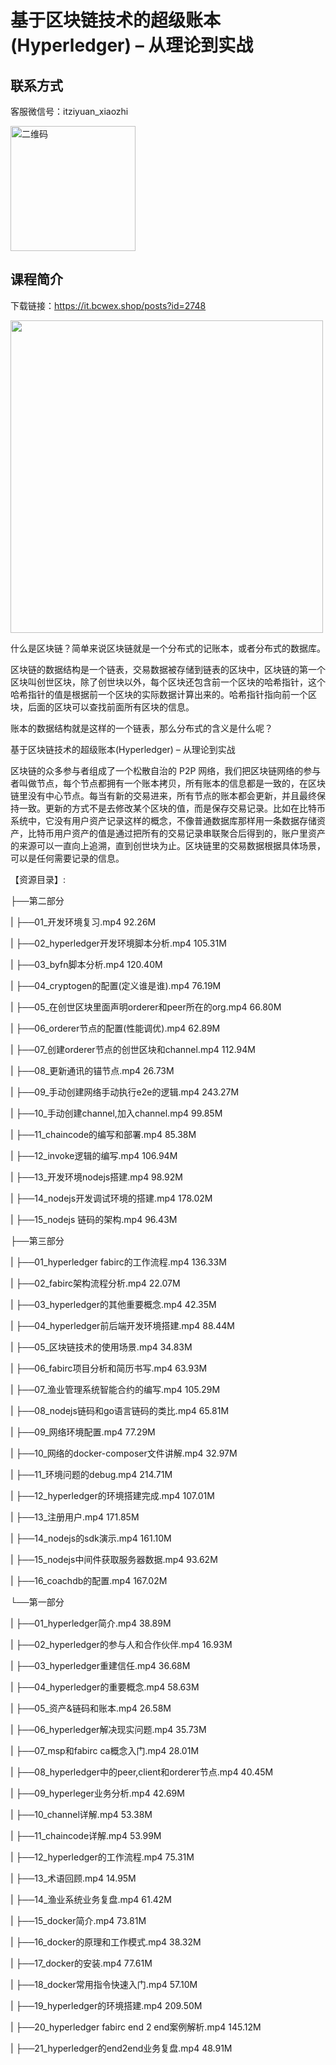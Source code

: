 # 基于区块链技术的超级账本(Hyperledger) &#8211; 从理论到实战

## 联系方式

客服微信号：itziyuan_xiaozhi

<img src="https://ziyuanyun.oss-cn-guangzhou.aliyuncs.com/common/20240614073449/666b82192834a.jpg" width="200" height="200" alt="二维码">

## 课程简介

下载链接：https://it.bcwex.shop/posts?id=2748

<img src="https://ziyuanyun.oss-cn-guangzhou.aliyuncs.com/yun/20240515184256/664491b09b82b.jpg" width="500" alt="">

  什么是区块链？简单来说区块链就是一个分布式的记账本，或者分布式的数据库。

 区块链的数据结构是一个链表，交易数据被存储到链表的区块中，区块链的第一个区块叫创世区块，除了创世块以外，每个区块还包含前一个区块的哈希指针，这个哈希指针的值是根据前一个区块的实际数据计算出来的。哈希指针指向前一个区块，后面的区块可以查找前面所有区块的信息。

 账本的数据结构就是这样的一个链表，那么分布式的含义是什么呢？

 基于区块链技术的超级账本(Hyperledger) &#8211; 从理论到实战



 区块链的众多参与者组成了一个松散自治的 P2P 网络，我们把区块链网络的参与者叫做节点，每个节点都拥有一个账本拷贝，所有账本的信息都是一致的，在区块链里没有中心节点。每当有新的交易进来，所有节点的账本都会更新，并且最终保持一致。更新的方式不是去修改某个区块的值，而是保存交易记录。比如在比特币系统中，它没有用户资产记录这样的概念，不像普通数据库那样用一条数据存储资产，比特币用户资产的值是通过把所有的交易记录串联聚合后得到的，账户里资产的来源可以一直向上追溯，直到创世块为止。区块链里的交易数据根据具体场景，可以是任何需要记录的信息。

 【资源目录】:

 ├──第二部分

 | ├──01_开发环境复习.mp4 92.26M

 | ├──02_hyperledger开发环境脚本分析.mp4 105.31M

 | ├──03_byfn脚本分析.mp4 120.40M

 | ├──04_cryptogen的配置(定义谁是谁).mp4 76.19M

 | ├──05_在创世区块里面声明orderer和peer所在的org.mp4 66.80M

 | ├──06_orderer节点的配置(性能调优).mp4 62.89M

 | ├──07_创建orderer节点的创世区块和channel.mp4 112.94M

 | ├──08_更新通讯的锚节点.mp4 26.73M

 | ├──09_手动创建网络手动执行e2e的逻辑.mp4 243.27M

 | ├──10_手动创建channel,加入channel.mp4 99.85M

 | ├──11_chaincode的编写和部署.mp4 85.38M

 | ├──12_invoke逻辑的编写.mp4 106.94M

 | ├──13_开发环境nodejs搭建.mp4 98.92M

 | ├──14_nodejs开发调试环境的搭建.mp4 178.02M

 | ├──15_nodejs 链码的架构.mp4 96.43M

 ├──第三部分

 | ├──01_hyperledger fabirc的工作流程.mp4 136.33M

 | ├──02_fabirc架构流程分析.mp4 22.07M

 | ├──03_hyperledger的其他重要概念.mp4 42.35M

 | ├──04_hyperledger前后端开发环境搭建.mp4 88.44M

 | ├──05_区块链技术的使用场景.mp4 34.83M

 | ├──06_fabirc项目分析和简历书写.mp4 63.93M

 | ├──07_渔业管理系统智能合约的编写.mp4 105.29M

 | ├──08_nodejs链码和go语言链码的类比.mp4 65.81M

 | ├──09_网络环境配置.mp4 77.29M

 | ├──10_网络的docker-composer文件讲解.mp4 32.97M

 | ├──11_环境问题的debug.mp4 214.71M

 | ├──12_hyperledger的环境搭建完成.mp4 107.01M

 | ├──13_注册用户.mp4 171.85M

 | ├──14_nodejs的sdk演示.mp4 161.10M

 | ├──15_nodejs中间件获取服务器数据.mp4 93.62M

 | ├──16_coachdb的配置.mp4 167.02M

 └──第一部分

 | ├──01_hyperledger简介.mp4 38.89M

 | ├──02_hyperledger的参与人和合作伙伴.mp4 16.93M

 | ├──03_hyperledger重建信任.mp4 36.68M

 | ├──04_hyperledger的重要概念.mp4 58.63M

 | ├──05_资产&amp;链码和账本.mp4 26.58M

 | ├──06_hyperledger解决现实问题.mp4 35.73M

 | ├──07_msp和fabirc ca概念入门.mp4 28.01M

 | ├──08_hyperledger中的peer,client和orderer节点.mp4 40.45M

 | ├──09_hyperleger业务分析.mp4 42.69M

 | ├──10_channel详解.mp4 53.38M

 | ├──11_chaincode详解.mp4 53.99M

 | ├──12_hyperledger的工作流程.mp4 75.31M

 | ├──13_术语回顾.mp4 14.95M

 | ├──14_渔业系统业务复盘.mp4 61.42M

 | ├──15_docker简介.mp4 73.81M

 | ├──16_docker的原理和工作模式.mp4 38.32M

 | ├──17_docker的安装.mp4 77.61M

 | ├──18_docker常用指令快速入门.mp4 57.10M

 | ├──19_hyperledger的环境搭建.mp4 209.50M

 | ├──20_hyperledger fabirc end 2 end案例解析.mp4 145.12M

 | ├──21_hyperledger的end2end业务复盘.mp4 48.91M

  